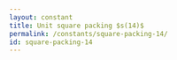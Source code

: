 ```yaml
---
layout: constant
title: Unit square packing $s(14)$
permalink: /constants/square-packing-14/
id: square-packing-14
---
```

